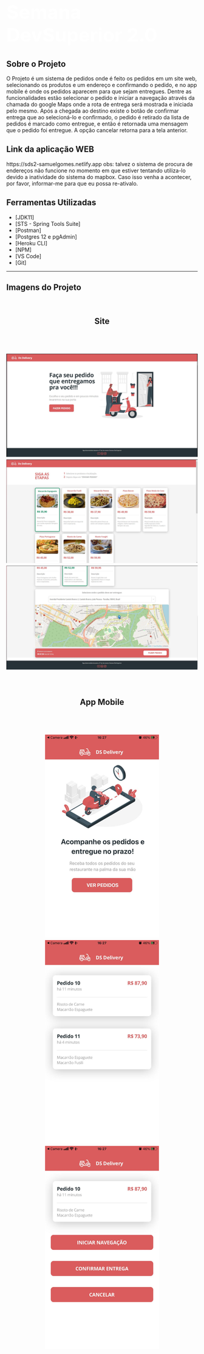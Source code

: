 <h1 style="color:white;font-size:50px;font-weight:bold">Semana DevSuperior 2.0</h1>

<h2 id="sobre">Sobre o Projeto</h2>

O Projeto é um sistema de pedidos onde é feito os pedidos em um site web, selecionando os produtos e um endereço e confirmando o pedido, e
no app mobile é onde os pedidos aparecem para que sejam entregues. Dentre as funcionalidades estão selecionar o pedido e iniciar a navegação
através da chamada do google Maps onde a rota de entrega será mostrada e iniciada pelo mesmo. Após a chegada ao destino existe o botão de 
confirmar entrega que ao selecioná-lo e confirmado, o pedido é retirado da lista de pedidos é marcado como entregue, e então é retornada uma
mensagem que o pedido foi entregue. A opção cancelar retorna para a tela anterior.</div>

<h2 id="link">Link da aplicação WEB</h2>
https://sds2-samuelgomes.netlify.app
obs: talvez o sistema de procura de endereços não funcione no momento em que estiver tentando utiliza-lo devido a inatividade do sistema do mapbox.
Caso isso venha a acontecer, por favor, informar-me para que eu possa re-ativalo. 

<h2 id="ferramentas">Ferramentas Utilizadas</h2>

- [JDK11]
- [STS - Spring Tools Suite]
- [Postman]
- [Postgres 12 e pgAdmin]
- [Heroku CLI]
- [NPM]
- [VS Code]
- [Git]

<hr>

<h2 id="padraocamadasadotado">Imagens do Projeto</h2>
</br>
<h2 align="center">Site</h2>
</br>
<h1 align="center">
    <img alt="Logo" src="./imagens/frontweb1.JPG" width="600px" />
    <img alt="Logo" src="./imagens/frontweb2.JPG" width="600px" />
    <img alt="Logo" src="./imagens/frontweb3.JPG" width="600px" />
</h1>
</br>
<h2 align="center">App Mobile</h2>
</br>
<h1 align="center">
    <img alt="Logo" src="./imagens/frontmobile1.JPG" width="300px" />
    <img alt="Logo" src="./imagens/frontmobile2.JPG" width="300px" />
    <img alt="Logo" src="./imagens/frontmobile3.JPG" width="300px" />    
</h1>




